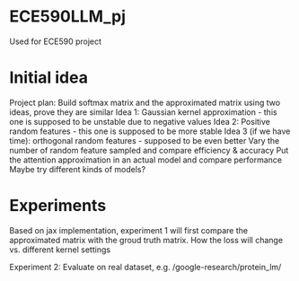 # ECE590LLM_pj
Used for ECE590 project

# Initial idea
Project plan:
Build softmax matrix and the approximated matrix using two ideas, prove they are similar 
Idea 1: Gaussian kernel approximation - this one is supposed to be unstable due to negative values 
Idea 2: Positive random features - this one is supposed to be more stable 
Idea 3 (if we have time): orthogonal random features - supposed to be even better 
Vary the number of random feature sampled and compare efficiency & accuracy 
Put the attention approximation in an actual model and compare performance
Maybe try different kinds of models? 

# Experiments
Based on jax implementation, experiment 1 will first compare the approximated matrix with the groud truth matrix. How the loss will change vs. different kernel settings

Experiment 2: Evaluate on real dataset, e.g. /google-research/protein_lm/
